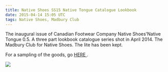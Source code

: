 ```yaml
---
title: Native Shoes SS15 Native Tongue Catalogue Lookbook
date: 2015-04-14 15:05 UTC
tags: Native Shoes, Madbury Club
---
```



The inaugural issue of Canadian Footwear Company Native Shoes'Native Tongue 0.5. A three part lookbook catalogue series shot in April 2014. The Madbury Club for Native Shoes. The lite has been kept.

For a sampling of the goods, go [ HERE ](http://madburyclub.com/works/features/native-shoes-native-tongue-issue-i-ss15-campaign/).


![](./ss15native.jpg)


